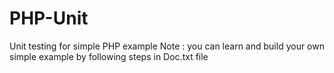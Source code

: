 # PHP-Unit
Unit testing for simple PHP example
Note : you can learn and build your own simple example by following steps in Doc.txt file
